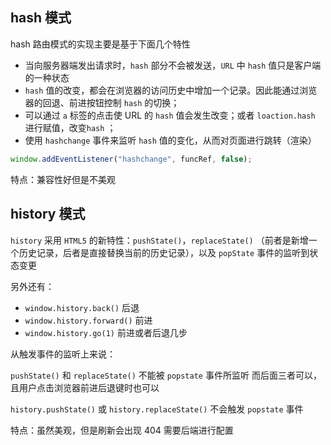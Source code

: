 ## hash 模式

hash 路由模式的实现主要是基于下面几个特性

- 当向服务器端发出请求时，`hash` 部分不会被发送，`URL` 中 `hash` 值只是客户端的一种状态
- `hash` 值的改变，都会在浏览器的访问历史中增加一个记录。因此能通过浏览器的回退、前进按钮控制 `hash` 的切换；
- 可以通过 `a` 标签的点击使 URL 的 `hash` 值会发生改变；或者 `loaction.hash` 进行赋值，改变`hash` ；
- 使用 `hashchange` 事件来监听 `hash` 值的变化，从而对页面进行跳转（渲染）

```js
window.addEventListener("hashchange", funcRef, false);
```

特点：兼容性好但是不美观

## history 模式

`history` 采用 `HTML5` 的新特性：`pushState()`，`replaceState()` （前者是新增一个历史记录，后者是直接替换当前的历史记录），以及 `popState` 事件的监听到状态变更

另外还有：

- `window.history.back()` 后退
- `window.history.forward()` 前进
- `window.history.go(1)` 前进或者后退几步

从触发事件的监听上来说：

`pushState()` 和 `replaceState()` 不能被 `popstate` 事件所监听
而后面三者可以，且用户点击浏览器前进后退键时也可以

`history.pushState()` 或 `history.replaceState()` 不会触发 `popstate` 事件


特点：虽然美观，但是刷新会出现 404 需要后端进行配置